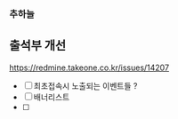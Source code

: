
### 추하늘

## 출석부 개선

https://redmine.takeone.co.kr/issues/14207

- [ ] 최초접속시 노출되는 이벤트들 ?
- [ ] 배너리스트
- [ ] 